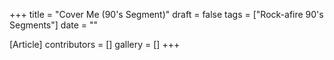 +++
title = "Cover Me (90's Segment)"
draft = false
tags = ["Rock-afire 90's Segments"]
date = ""

[Article]
contributors = []
gallery = []
+++